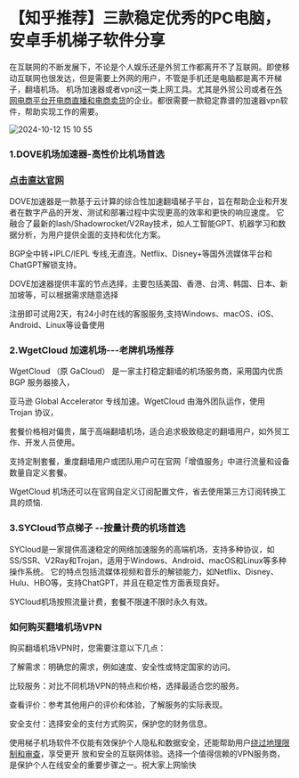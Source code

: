 # 【知乎推荐】三款稳定优秀的PC电脑，安卓手机梯子软件分享

在互联网的不断发展下，不论是个人娱乐还是外贸工作都离开不了互联网。即使移动互联网也很发达，但是需要上外网的用户，不管是手机还是电脑都是离不开梯子，翻墙机场。
机场加速器或者vpn这一类上网工具。尤其是外贸公司或者在[外网电商平台开电商直播和电商卖货](https://appletalking.cc/archives/2098)的企业。都很需要一款稳定靠谱的加速器vpn软件，帮助实现工作的需要。

![2024-10-12 15 10 55](https://github.com/user-attachments/assets/4b18a6bc-3a3e-40e9-a6b4-5467d1d77535)

### 1.DOVE机场加速器-高性价比机场首选
### [点击直达官网](https://dove8.cc/a.php?alavBTtF8UB)

DOVE加速器是一款基于云计算的综合性加速翻墙梯子平台，旨在帮助企业和开发者在数字产品的开发、测试和部署过程中实现更高的效率和更快的响应速度。
它融合了最新的lash/Shadowrocket/V2Ray技术，如人工智能GPT、机器学习和数据分析，为用户提供全面的支持和优化方案。

BGP全中转+IPLC/IEPL 专线,无直连。Netflix、Disney+等国外流媒体平台和ChatGPT解锁支持。

DOVE加速器提供丰富的节点选择，主要包括美国、香港、台湾、韩国、日本、新加坡等，可以根据需求随意选择

注册即可试用2天，有24小时在线的客服服务,支持Windows、macOS、iOS、Android、Linux等设备使用

### 2.WgetCloud 加速机场---老牌机场推荐

WgetCloud （原 GaCloud） 是一家主打稳定翻墙的机场服务商，采用国内优质 BGP 服务器接入，

亚马逊 Global Accelerator 专线加速。WgetCloud 由海外团队运作，使用 Trojan 协议，

套餐价格相对偏贵，属于高端翻墙机场，适合追求极致稳定的翻墙用户，如外贸工作、开发人员使用。

支持定制套餐，重度翻墙用户或团队用户可在官网「增值服务」中进行流量和设备数量自定义套餐。

WgetCloud 机场还可以在官网自定义订阅配置文件，省去使用第三方订阅转换工具的烦恼.

### 3.SYCloud节点梯子 --按量计费的机场首选

SYCloud是一家提供高速稳定的网络加速服务的高端机场，支持多种协议，如SS/SSR、V2Ray和Trojan，适用于Windows、Android、macOS和Linux等多种操作系统。
它的特点包括流媒体视频和音乐的解锁能力，如Netflix、Disney、Hulu、HBO等，支持ChatGPT，并且在稳定性方面表现良好。

SYCloud机场按照流量计费，套餐不限速不限时永久有效。

### 如何购买翻墙机场VPN

购买翻墙机场VPN时，您需要注意以下几点：

了解需求：明确您的需求，例如速度、安全性或特定国家的访问。

比较服务：对比不同机场VPN的特点和价格，选择最适合您的服务。

查看评价：参考其他用户的评价和体验，了解服务的实际表现。

安全支付：选择安全的支付方式购买，保护您的财务信息。

使用梯子机场软件不仅能有效保护个人隐私和数据安全，还能帮助用户[绕过地理限制和审查](https://github.com/ssr-c/gaosujic)，享受更开
放和安全的互联网体验。选择一个值得信赖的VPN服务商，是保护个人在线安全的重要步骤之一。祝大家上网愉快
